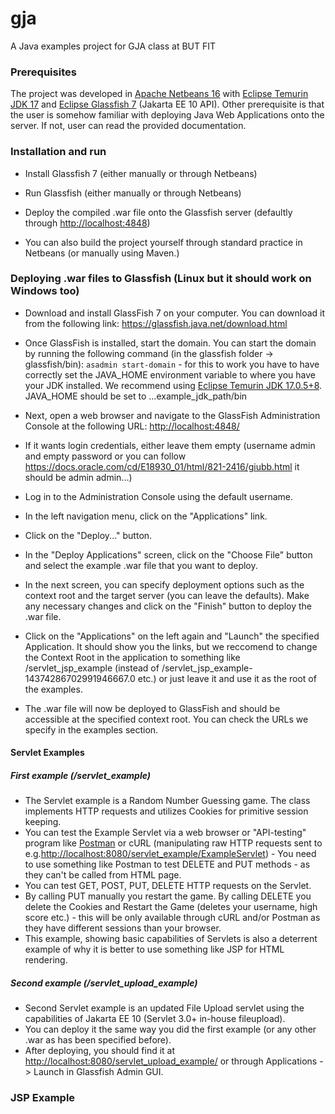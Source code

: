 # gja

A Java examples project for GJA class at BUT FIT

### Prerequisites

 The project was developed in [Apache Netbeans 16](https://netbeans.apache.org/download/index.html) with [Eclipse Temurin JDK 17](https://adoptium.net/temurin/releases/?version=17) and [Eclipse Glassfish 7](https://projects.eclipse.org/projects/ee4j.glassfish/releases/7.0.0) (Jakarta EE 10 API). Other prerequisite is that the user is somehow familiar with deploying Java Web Applications onto the server. If not, user can read
 the provided documentation.

### Installation and run

- Install Glassfish 7 (either manually or through Netbeans)
- Run Glassfish (either manually or through Netbeans)
- Deploy the compiled .war file onto the Glassfish server (defaultly through [http://localhost:4848](http://localhost:4848))

- You can also build the project yourself through standard practice in Netbeans (or manually using Maven.)

### Deploying .war files to Glassfish (Linux but it should work on Windows too)

- Download and install GlassFish 7 on your computer. You can download it from the following link:
    <https://glassfish.java.net/download.html>

- Once GlassFish is installed, start the domain. You can start the domain by running the following command (in the glassfish folder -> glassfish/bin):
    `asadmin start-domain` - for this to work you have to have correctly set the JAVA_HOME environment variable to where you have your JDK installed.
    We recommend using [Eclipse Temurin JDK 17.0.5+8](https://adoptium.net/temurin/releases/?version=17). JAVA_HOME should be set to ...example_jdk_path/bin

- Next, open a web browser and navigate to the GlassFish Administration Console at the following URL:
    <http://localhost:4848/>

- If it wants login credentials, either leave them empty (username admin and empty password or you can follow <https://docs.oracle.com/cd/E18930_01/html/821-2416/giubb.html> it should be admin admin...)

- Log in to the Administration Console using the default username.

- In the left navigation menu, click on the "Applications" link.

- Click on the "Deploy..." button.

- In the "Deploy Applications" screen, click on the "Choose File" button and select the example .war file that you want to deploy.

- In the next screen, you can specify deployment options such as the context root and the target server (you can leave the defaults). Make any necessary changes and click on the "Finish" button to deploy the .war file.

- Click on the "Applications" on the left again and "Launch" the specified Application. It should show you the links, but we reccomend to change the Context Root in the application to something like /servlet_jsp_example (instead of /servlet_jsp_example-14374286702991946667.0 etc.) or just leave it and use it as the root of the examples.

- The .war file will now be deployed to GlassFish and should be accessible at the specified context root. You can check the URLs we specify in the examples section.

#### Servlet Examples

##### First example (/servlet_example)

- The Servlet example is a Random Number Guessing game. The class implements HTTP requests and utilizes Cookies for primitive session keeping.
- You can test the Example Servlet via  a web browser or "API-testing" program like [Postman](https://www.postman.com/) or cURL (manipulating raw HTTP requests sent to e.g.<http://localhost:8080/servlet_example/ExampleServlet>) - You need to use something like Postman to test DELETE and PUT methods - as they can't be called from HTML page.
- You can test GET, POST, PUT, DELETE  HTTP requests on the Servlet.
- By calling PUT manually you restart the game. By calling DELETE you delete the Cookies and Restart the Game (deletes your username, high score etc.) - this will be only available through cURL and/or Postman as they have different sessions than your browser.
- This example, showing basic capabilities of Servlets is also a deterrent example of why it is better to use something like JSP for HTML rendering.

##### Second example (/servlet_upload_example)

- Second Servlet example is an updated File Upload servlet using the capabilities of Jakarta EE 10 (Servlet 3.0+ in-house fileupload).
- You can deploy it the same way you did the first example (or any other .war as has been specified before).
- After deploying, you should find it at <http://localhost:8080/servlet_upload_example/> or through Applications -> Launch in Glassfish Admin GUI.

### JSP Example
